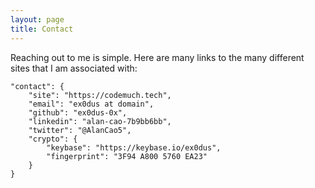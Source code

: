 ```yaml
---
layout: page
title: Contact
---
```


Reaching out to me is simple. Here are many links to the many different
sites that I am associated with:

```
"contact": {
    "site": "https://codemuch.tech",
    "email": "ex0dus at domain",
    "github": "ex0dus-0x",
    "linkedin": "alan-cao-7b9bb6bb",
    "twitter": "@AlanCao5",
    "crypto": {
        "keybase": "https://keybase.io/ex0dus",
        "fingerprint": "3F94 A800 5760 EA23"
    }
}
```
